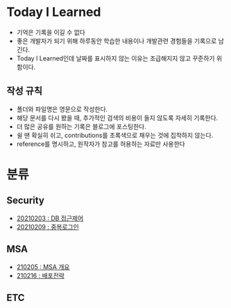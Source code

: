 # Today I Learned
- 기억은 기록을 이길 수 없다
- 좋은 개발자가 되기 위해 하루동안 학습한 내용이나 개발관련 경험들을 기록으로 남긴다.
- Today I Learned인데 날짜를 표시하지 않는 이유는 조급해지지 않고 꾸준하기 위함이다.

## 작성 규칙
- 폴더와 파일명은 영문으로 작성한다.
- 해당 문서를 다시 봤을 때, 추가적인 검색의 비용이 들지 않도록 자세히 기록한다.
- 더 많은 공유를 원하는 기록은 블로그에 포스팅한다.
- 쉴 땐 확실히 쉬고, contributions를 초록색으로 채우는 것에 집착하지 않는다.
- reference를 명시하고, 원작자가 참고를 허용하는 자료만 사용한다

# 분류
## Security
- [20210203 : DB 접근제어](security/db_access_control.md)
- [20210209 : 중복로그인]( security/duplicated_login.md)

## MSA
- [210205 : MSA 개요](msa/msa_intro.md)
- [210216 : 배포전략](deployment/strategy.md)

## ETC